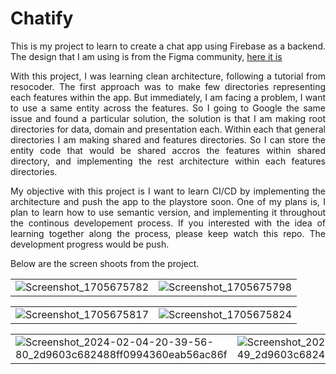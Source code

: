 # Chatify

<div style="text-align: justify">

This is my project to learn to create a chat app using Firebase as a backend.
The design that I am using is from the Figma community, [here it is](https://www.figma.com/file/r2HmOFGs3NiDkGeOFTae1f/Chatify(Chat-Application)-(Community)?type=design&node-id=0-1&mode=design&t=wDijjPkCUoz6XfKh-0)
  
</div>

<div style="text-align: justify">

With this project, I was learning clean architecture, following a tutorial from resocoder. The first approach was to make few directories representing each features within the app. But immediately, I am facing a problem, I want to use a same entity across the features. So I going to Google the same issue and found a particular solution, the solution is that I am making root directories for data, domain and presentation each. Within each that general directories I am making shared and features directories. So I can store the entity code that would be shared accros the features within shared directory, and implementing the rest architecture within each features directories.

My objective with this project is I want to learn CI/CD by implementing the architecture and push the app to the playstore soon. One of my plans is, I plan to learn how to use semantic version, and implementing it throughout the continous developement process. If you interested with the idea of learning together along the process, please keep watch this repo. The development progress would be push.

</div>

<div>

Below are the screen shoots from the project.
  
</div>

|                             |                              |
| ----------------------------------- | ----------------------------------- | 
| ![Screenshot_1705675782](https://github.com/fdldestriana/new-chatify/assets/97951046/561aabd9-fc26-4add-995f-029ce2696b97) | ![Screenshot_1705675798](https://github.com/fdldestriana/new-chatify/assets/97951046/03bacfa6-00b8-46a6-834a-73a6b9c4d9f1) |

|                             |                              |
| ----------------------------------- | ----------------------------------- | 
| ![Screenshot_1705675817](https://github.com/fdldestriana/new-chatify/assets/97951046/1de04539-8eb6-473c-826f-6ff41e73cd80) | ![Screenshot_1705675824](https://github.com/fdldestriana/new-chatify/assets/97951046/5662365e-65f7-4fc3-81d4-d75e54ad1b0a) |

|                             |                              |
| ----------------------------------- | ----------------------------------- |
| ![Screenshot_2024-02-04-20-39-56-80_2d9603c682488ff0994360eab56ac86f](https://github.com/fdldestriana/new-chatify/assets/97951046/1f5505c4-4806-453d-b89e-0f45357a3b64) | ![Screenshot_2024-02-04-20-39-53-49_2d9603c682488ff0994360eab56ac86f](https://github.com/fdldestriana/new-chatify/assets/97951046/8f87c41d-70ba-46e9-8122-07ebb1c9e044) |













